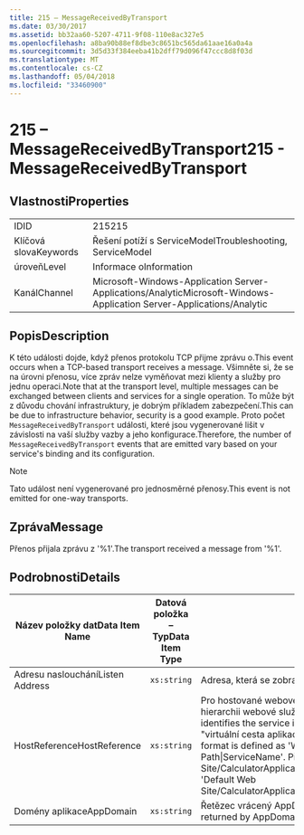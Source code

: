 ```yaml
---
title: 215 – MessageReceivedByTransport
ms.date: 03/30/2017
ms.assetid: bb32aa60-5207-4711-9f08-110e8ac327e5
ms.openlocfilehash: a8ba90b88ef8dbe3c8651bc565da61aae16a0a4a
ms.sourcegitcommit: 3d5d33f384eeba41b2dff79d096f47ccc8d8f03d
ms.translationtype: MT
ms.contentlocale: cs-CZ
ms.lasthandoff: 05/04/2018
ms.locfileid: "33460900"
---
```

# <a name="215---messagereceivedbytransport"></a><span data-ttu-id="4588d-102">215 – MessageReceivedByTransport</span><span class="sxs-lookup"><span data-stu-id="4588d-102">215 - MessageReceivedByTransport</span></span>
## <a name="properties"></a><span data-ttu-id="4588d-103">Vlastnosti</span><span class="sxs-lookup"><span data-stu-id="4588d-103">Properties</span></span>  
  
|||  
|-|-|  
|<span data-ttu-id="4588d-104">ID</span><span class="sxs-lookup"><span data-stu-id="4588d-104">ID</span></span>|<span data-ttu-id="4588d-105">215</span><span class="sxs-lookup"><span data-stu-id="4588d-105">215</span></span>|  
|<span data-ttu-id="4588d-106">Klíčová slova</span><span class="sxs-lookup"><span data-stu-id="4588d-106">Keywords</span></span>|<span data-ttu-id="4588d-107">Řešení potíží s ServiceModel</span><span class="sxs-lookup"><span data-stu-id="4588d-107">Troubleshooting, ServiceModel</span></span>|  
|<span data-ttu-id="4588d-108">úroveň</span><span class="sxs-lookup"><span data-stu-id="4588d-108">Level</span></span>|<span data-ttu-id="4588d-109">Informace o</span><span class="sxs-lookup"><span data-stu-id="4588d-109">Information</span></span>|  
|<span data-ttu-id="4588d-110">Kanál</span><span class="sxs-lookup"><span data-stu-id="4588d-110">Channel</span></span>|<span data-ttu-id="4588d-111">Microsoft-Windows-Application Server-Applications/Analytic</span><span class="sxs-lookup"><span data-stu-id="4588d-111">Microsoft-Windows-Application Server-Applications/Analytic</span></span>|  
  
## <a name="description"></a><span data-ttu-id="4588d-112">Popis</span><span class="sxs-lookup"><span data-stu-id="4588d-112">Description</span></span>  
 <span data-ttu-id="4588d-113">K této události dojde, když přenos protokolu TCP přijme zprávu o.</span><span class="sxs-lookup"><span data-stu-id="4588d-113">This event occurs when a TCP-based transport receives a message.</span></span> <span data-ttu-id="4588d-114">Všimněte si, že se na úrovni přenosu, více zpráv nelze vyměňovat mezi klienty a služby pro jednu operaci.</span><span class="sxs-lookup"><span data-stu-id="4588d-114">Note that at the transport level, multiple messages can be exchanged between clients and services for a single operation.</span></span> <span data-ttu-id="4588d-115">To může být z důvodu chování infrastruktury, je dobrým příkladem zabezpečení.</span><span class="sxs-lookup"><span data-stu-id="4588d-115">This can be due to infrastructure behavior, security is a good example.</span></span> <span data-ttu-id="4588d-116">Proto počet `MessageReceivedByTransport` události, které jsou vygenerované lišit v závislosti na vaší služby vazby a jeho konfigurace.</span><span class="sxs-lookup"><span data-stu-id="4588d-116">Therefore, the number of `MessageReceivedByTransport` events that are emitted vary based on your service's binding and its configuration.</span></span>  
  
> [!NOTE]
>  <span data-ttu-id="4588d-117">Tato událost není vygenerované pro jednosměrné přenosy.</span><span class="sxs-lookup"><span data-stu-id="4588d-117">This event is not emitted for one-way transports.</span></span>  
  
## <a name="message"></a><span data-ttu-id="4588d-118">Zpráva</span><span class="sxs-lookup"><span data-stu-id="4588d-118">Message</span></span>  
 <span data-ttu-id="4588d-119">Přenos přijala zprávu z '%1'.</span><span class="sxs-lookup"><span data-stu-id="4588d-119">The transport received a message from '%1'.</span></span>  
  
## <a name="details"></a><span data-ttu-id="4588d-120">Podrobnosti</span><span class="sxs-lookup"><span data-stu-id="4588d-120">Details</span></span>  
  
|<span data-ttu-id="4588d-121">Název položky dat</span><span class="sxs-lookup"><span data-stu-id="4588d-121">Data Item Name</span></span>|<span data-ttu-id="4588d-122">Datová položka – Typ</span><span class="sxs-lookup"><span data-stu-id="4588d-122">Data Item Type</span></span>|<span data-ttu-id="4588d-123">Popis</span><span class="sxs-lookup"><span data-stu-id="4588d-123">Description</span></span>|  
|--------------------|--------------------|-----------------|  
|<span data-ttu-id="4588d-124">Adresu naslouchání</span><span class="sxs-lookup"><span data-stu-id="4588d-124">Listen Address</span></span>|`xs:string`|<span data-ttu-id="4588d-125">Adresa, která se zobrazila zpráva.</span><span class="sxs-lookup"><span data-stu-id="4588d-125">The address that received the message.</span></span>|  
|<span data-ttu-id="4588d-126">HostReference</span><span class="sxs-lookup"><span data-stu-id="4588d-126">HostReference</span></span>|`xs:string`|<span data-ttu-id="4588d-127">Pro hostované webové služby v tomto poli jednoznačně identifikuje v hierarchii webové služby.</span><span class="sxs-lookup"><span data-stu-id="4588d-127">For Web-hosted services, this field uniquely identifies the service in the Web hierarchy.</span></span> <span data-ttu-id="4588d-128">Formát je definovaný jako "virtuální cesta aplikace název webu&#124;virtuální cestu služby&#124;ServiceName'.</span><span class="sxs-lookup"><span data-stu-id="4588d-128">Its format is defined as 'Web Site Name Application Virtual Path&#124;Service Virtual Path&#124;ServiceName'.</span></span> <span data-ttu-id="4588d-129">Příklad: "Default Web Site/CalculatorApplication&#124;/CalculatorService.svc&#124;CalculatorService'.</span><span class="sxs-lookup"><span data-stu-id="4588d-129">Example: 'Default Web Site/CalculatorApplication&#124;/CalculatorService.svc&#124;CalculatorService'.</span></span>|  
|<span data-ttu-id="4588d-130">Domény aplikace</span><span class="sxs-lookup"><span data-stu-id="4588d-130">AppDomain</span></span>|`xs:string`|<span data-ttu-id="4588d-131">Řetězec vrácený AppDomain.CurrentDomain.FriendlyName.</span><span class="sxs-lookup"><span data-stu-id="4588d-131">The string returned by AppDomain.CurrentDomain.FriendlyName.</span></span>|
